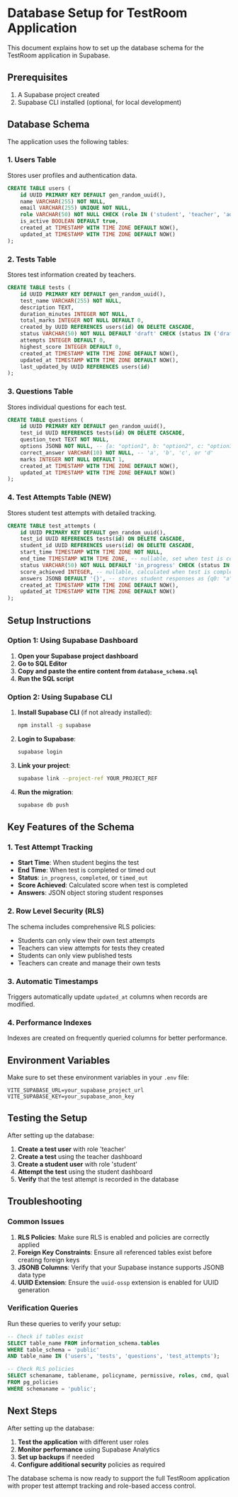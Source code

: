 # Database Setup for TestRoom Application

This document explains how to set up the database schema for the TestRoom application in Supabase.

## Prerequisites

1. A Supabase project created
2. Supabase CLI installed (optional, for local development)

## Database Schema

The application uses the following tables:

### 1. Users Table
Stores user profiles and authentication data.

```sql
CREATE TABLE users (
    id UUID PRIMARY KEY DEFAULT gen_random_uuid(),
    name VARCHAR(255) NOT NULL,
    email VARCHAR(255) UNIQUE NOT NULL,
    role VARCHAR(50) NOT NULL CHECK (role IN ('student', 'teacher', 'admin')),
    is_active BOOLEAN DEFAULT true,
    created_at TIMESTAMP WITH TIME ZONE DEFAULT NOW(),
    updated_at TIMESTAMP WITH TIME ZONE DEFAULT NOW()
);
```

### 2. Tests Table
Stores test information created by teachers.

```sql
CREATE TABLE tests (
    id UUID PRIMARY KEY DEFAULT gen_random_uuid(),
    test_name VARCHAR(255) NOT NULL,
    description TEXT,
    duration_minutes INTEGER NOT NULL,
    total_marks INTEGER NOT NULL DEFAULT 0,
    created_by UUID REFERENCES users(id) ON DELETE CASCADE,
    status VARCHAR(50) NOT NULL DEFAULT 'draft' CHECK (status IN ('draft', 'published')),
    attempts INTEGER DEFAULT 0,
    highest_score INTEGER DEFAULT 0,
    created_at TIMESTAMP WITH TIME ZONE DEFAULT NOW(),
    updated_at TIMESTAMP WITH TIME ZONE DEFAULT NOW(),
    last_updated_by UUID REFERENCES users(id)
);
```

### 3. Questions Table
Stores individual questions for each test.

```sql
CREATE TABLE questions (
    id UUID PRIMARY KEY DEFAULT gen_random_uuid(),
    test_id UUID REFERENCES tests(id) ON DELETE CASCADE,
    question_text TEXT NOT NULL,
    options JSONB NOT NULL, -- {a: "option1", b: "option2", c: "option3", d: "option4"}
    correct_answer VARCHAR(10) NOT NULL, -- 'a', 'b', 'c', or 'd'
    marks INTEGER NOT NULL DEFAULT 1,
    created_at TIMESTAMP WITH TIME ZONE DEFAULT NOW(),
    updated_at TIMESTAMP WITH TIME ZONE DEFAULT NOW()
);
```

### 4. Test Attempts Table (NEW)
Stores student test attempts with detailed tracking.

```sql
CREATE TABLE test_attempts (
    id UUID PRIMARY KEY DEFAULT gen_random_uuid(),
    test_id UUID REFERENCES tests(id) ON DELETE CASCADE,
    student_id UUID REFERENCES users(id) ON DELETE CASCADE,
    start_time TIMESTAMP WITH TIME ZONE NOT NULL,
    end_time TIMESTAMP WITH TIME ZONE, -- nullable, set when test is completed or timed out
    status VARCHAR(50) NOT NULL DEFAULT 'in_progress' CHECK (status IN ('in_progress', 'completed', 'timed_out')),
    score_achieved INTEGER, -- nullable, calculated when test is completed
    answers JSONB DEFAULT '{}', -- stores student responses as {q0: "a", q1: "b", ...}
    created_at TIMESTAMP WITH TIME ZONE DEFAULT NOW(),
    updated_at TIMESTAMP WITH TIME ZONE DEFAULT NOW()
);
```

## Setup Instructions

### Option 1: Using Supabase Dashboard

1. **Open your Supabase project dashboard**
2. **Go to SQL Editor**
3. **Copy and paste the entire content from `database_schema.sql`**
4. **Run the SQL script**

### Option 2: Using Supabase CLI

1. **Install Supabase CLI** (if not already installed):
   ```bash
   npm install -g supabase
   ```

2. **Login to Supabase**:
   ```bash
   supabase login
   ```

3. **Link your project**:
   ```bash
   supabase link --project-ref YOUR_PROJECT_REF
   ```

4. **Run the migration**:
   ```bash
   supabase db push
   ```

## Key Features of the Schema

### 1. Test Attempt Tracking
- **Start Time**: When student begins the test
- **End Time**: When test is completed or timed out
- **Status**: `in_progress`, `completed`, or `timed_out`
- **Score Achieved**: Calculated score when test is completed
- **Answers**: JSON object storing student responses

### 2. Row Level Security (RLS)
The schema includes comprehensive RLS policies:
- Students can only view their own test attempts
- Teachers can view attempts for tests they created
- Students can only view published tests
- Teachers can create and manage their own tests

### 3. Automatic Timestamps
Triggers automatically update `updated_at` columns when records are modified.

### 4. Performance Indexes
Indexes are created on frequently queried columns for better performance.

## Environment Variables

Make sure to set these environment variables in your `.env` file:

```env
VITE_SUPABASE_URL=your_supabase_project_url
VITE_SUPABASE_KEY=your_supabase_anon_key
```

## Testing the Setup

After setting up the database:

1. **Create a test user** with role 'teacher'
2. **Create a test** using the teacher dashboard
3. **Create a student user** with role 'student'
4. **Attempt the test** using the student dashboard
5. **Verify** that the test attempt is recorded in the database

## Troubleshooting

### Common Issues

1. **RLS Policies**: Make sure RLS is enabled and policies are correctly applied
2. **Foreign Key Constraints**: Ensure all referenced tables exist before creating foreign keys
3. **JSONB Columns**: Verify that your Supabase instance supports JSONB data type
4. **UUID Extension**: Ensure the `uuid-ossp` extension is enabled for UUID generation

### Verification Queries

Run these queries to verify your setup:

```sql
-- Check if tables exist
SELECT table_name FROM information_schema.tables 
WHERE table_schema = 'public' 
AND table_name IN ('users', 'tests', 'questions', 'test_attempts');

-- Check RLS policies
SELECT schemaname, tablename, policyname, permissive, roles, cmd, qual 
FROM pg_policies 
WHERE schemaname = 'public';
```

## Next Steps

After setting up the database:

1. **Test the application** with different user roles
2. **Monitor performance** using Supabase Analytics
3. **Set up backups** if needed
4. **Configure additional security** policies as required

The database schema is now ready to support the full TestRoom application with proper test attempt tracking and role-based access control. 